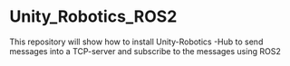# Unity_Robotics_ROS2
This repository will show how to install Unity-Robotics -Hub to send messages into a TCP-server and subscribe to the messages using ROS2
